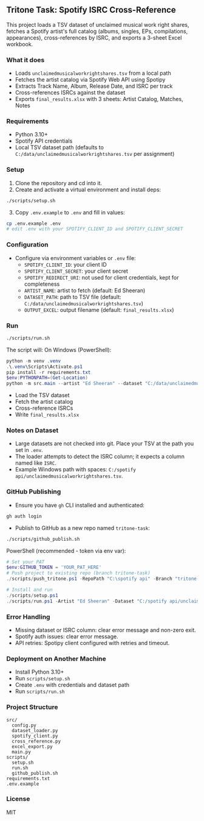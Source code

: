 ## Tritone Task: Spotify ISRC Cross-Reference

This project loads a TSV dataset of unclaimed musical work right shares, fetches a Spotify artist's full catalog (albums, singles, EPs, compilations, appearances), cross-references by ISRC, and exports a 3-sheet Excel workbook.

### What it does
- Loads `unclaimedmusicalworkrightshares.tsv` from a local path
- Fetches the artist catalog via Spotify Web API using Spotipy
- Extracts Track Name, Album, Release Date, and ISRC per track
- Cross-references ISRCs against the dataset
- Exports `final_results.xlsx` with 3 sheets: Artist Catalog, Matches, Notes

### Requirements
- Python 3.10+
- Spotify API credentials
- Local TSV dataset path (defaults to `C:/data/unclaimedmusicalworkrightshares.tsv` per assignment)

### Setup
1. Clone the repository and cd into it.
2. Create and activate a virtual environment and install deps:
```bash
./scripts/setup.sh
```
3. Copy `.env.example` to `.env` and fill in values:
```bash
cp .env.example .env
# edit .env with your SPOTIFY_CLIENT_ID and SPOTIFY_CLIENT_SECRET
```

### Configuration
- Configure via environment variables or `.env` file:
  - `SPOTIFY_CLIENT_ID`: your client ID
  - `SPOTIFY_CLIENT_SECRET`: your client secret
  - `SPOTIFY_REDIRECT_URI`: not used for client credentials, kept for completeness
  - `ARTIST_NAME`: artist to fetch (default: Ed Sheeran)
  - `DATASET_PATH`: path to TSV file (default: `C:/data/unclaimedmusicalworkrightshares.tsv`)
  - `OUTPUT_EXCEL`: output filename (default: `final_results.xlsx`)

### Run
```bash
./scripts/run.sh
```
The script will:
On Windows (PowerShell):
```powershell
python -m venv .venv
.\.venv\Scripts\Activate.ps1
pip install -r requirements.txt
$env:PYTHONPATH=(Get-Location)
python -m src.main --artist "Ed Sheeran" --dataset "C:/data/unclaimedmusicalworkrightshares.tsv" --output "final_results.xlsx"
```
- Load the TSV dataset
- Fetch the artist catalog
- Cross-reference ISRCs
- Write `final_results.xlsx`

### Notes on Dataset
- Large datasets are not checked into git. Place your TSV at the path you set in `.env`.
- The loader attempts to detect the ISRC column; it expects a column named like `ISRC`.
- Example Windows path with spaces: `C:/spotify api/unclaimedmusicalworkrightshares.tsv`.

### GitHub Publishing
- Ensure you have `gh` CLI installed and authenticated:
```bash
gh auth login
```
- Publish to GitHub as a new repo named `tritone-task`:
```bash
./scripts/github_publish.sh
```
PowerShell (recommended - token via env var):
```powershell
# Set your PAT
$env:GITHUB_TOKEN = 'YOUR_PAT_HERE'
# Push project to existing repo (branch tritone-task)
./scripts/push_tritone.ps1 -RepoPath "C:\spotify api" -Branch "tritone-task" -RemoteUrl "https://github.com/geetmehta989/spotify-api.git"

# Install and run
./scripts/setup.ps1
./scripts/run.ps1 -Artist "Ed Sheeran" -Dataset "C:/spotify api/unclaimedmusicalworkrightshares.tsv" -Output "final_results.xlsx"
```

### Error Handling
- Missing dataset or ISRC column: clear error message and non-zero exit.
- Spotify auth issues: clear error message.
- API retries: Spotipy client configured with retries and timeout.

### Deployment on Another Machine
- Install Python 3.10+
- Run `scripts/setup.sh`
- Create `.env` with credentials and dataset path
- Run `scripts/run.sh`

### Project Structure
```
src/
  config.py
  dataset_loader.py
  spotify_client.py
  cross_reference.py
  excel_export.py
  main.py
scripts/
  setup.sh
  run.sh
  github_publish.sh
requirements.txt
.env.example
```

### License
MIT
